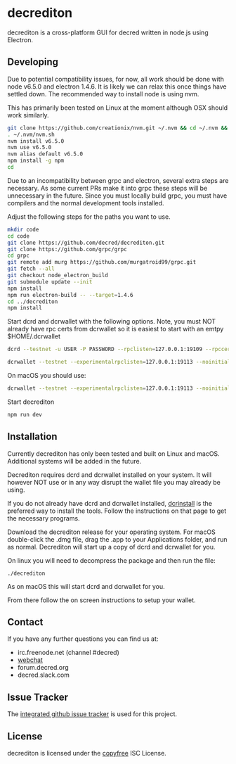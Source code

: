 # decrediton

decrediton is a cross-platform GUI for decred written in node.js using
Electron.

## Developing

Due to potential compatibility issues, for now, all work should be
done with node v6.5.0 and electron 1.4.6.  It is likely we can relax
this once things have settled down.  The recommended way to install
node is using nvm.

This has primarily been tested on Linux at the moment although OSX
should work similarly.

``` bash
git clone https://github.com/creationix/nvm.git ~/.nvm && cd ~/.nvm && git checkout `git describe --abbrev=0 --tags`
. ~/.nvm/nvm.sh
nvm install v6.5.0
nvm use v6.5.0
nvm alias default v6.5.0
npm install -g npm
cd
```

Due to an incompatibility between grpc and electron, several extra
steps are necessary.  As some current PRs make it into grpc these
steps will be unnecessary in the future.  Since you must locally build
grpc, you must have compilers and the normal development tools
installed.

Adjust the following steps for the paths you want to use.

``` bash
mkdir code
cd code
git clone https://github.com/decred/decrediton.git
git clone https://github.com/grpc/grpc
cd grpc
git remote add murg https://github.com/murgatroid99/grpc.git
git fetch --all
git checkout node_electron_build
git submodule update --init
npm install
npm run electron-build -- --target=1.4.6
cd ../decrediton
npm install
```

Start dcrd and dcrwallet with the following options.  Note, you must
NOT already have rpc certs from dcrwallet so it is easiest to start
with an emtpy $HOME/.dcrwallet

```bash
dcrd --testnet -u USER -P PASSWORD --rpclisten=127.0.0.1:19109 --rpccert=$HOME/.dcrd/rpc.cert
```

```bash
dcrwallet --testnet --experimentalrpclisten=127.0.0.1:19113 --noinitialload --tlscurve=P-256 --onetimetlskey --appdata=~/.decrediton
```

On macOS you should use:
```bash
dcrwallet --testnet --experimentalrpclisten=127.0.0.1:19113 --noinitialload --tlscurve=P-256 --onetimetlskey --appdata=$HOME/Library/Application\ Data/Decrediton
```

Start decrediton

```bash
npm run dev
```

## Installation

Currently decrediton has only been tested and built on Linux and
macOS.  Additional systems will be added in the future.

Decrediton requires dcrd and dcrwallet installed on your system.  It
will however NOT use or in any way disrupt the wallet file you may
already be using.

If you do not already have dcrd and dcrwallet installed,
[dcrinstall](https://github.com/decred/decred-release/tree/master/cmd/dcrinstall)
is the preferred way to install the tools.  Follow the instructions on
that page to get the necessary programs.

Download the decrediton release for your operating system.  For macOS
double-click the .dmg file, drag the .app to your Applications folder,
and run as normal.  Decrediton will start up a copy of dcrd and
dcrwallet for you.

On linux you will need to decompress the package and then run the
file:
```
./decrediton
```

As on macOS this will start dcrd and dcrwallet for you.

From there follow the on screen instructions to setup your wallet.

## Contact

If you have any further questions you can find us at:

- irc.freenode.net (channel #decred)
- [webchat](https://webchat.freenode.net/?channels=decred)
- forum.decred.org
- decred.slack.com

## Issue Tracker

The
[integrated github issue tracker](https://github.com/decred/decrediton/issues)
is used for this project.

## License

decrediton is licensed under the [copyfree](http://copyfree.org) ISC License.

